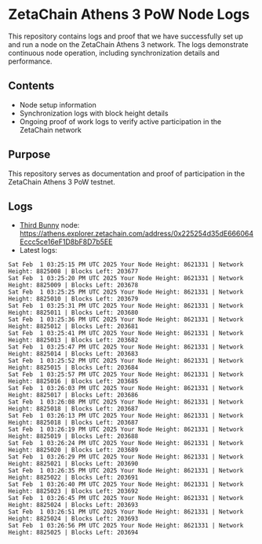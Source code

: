 # ZetaChain Athens 3 PoW Node Logs
This repository contains logs and proof that we have successfully set up and run a node on the ZetaChain Athens 3 network. The logs demonstrate continuous node operation, including synchronization details and performance.

## Contents
- Node setup information
- Synchronization logs with block height details
- Ongoing proof of work logs to verify active participation in the ZetaChain network

## Purpose
This repository serves as documentation and proof of participation in the ZetaChain Athens 3 PoW testnet.

## Logs

- [Third Bunny](https://thirdbunny.xyz/) node: https://athens.explorer.zetachain.com/address/0x225254d35dE666064Eccc5ce16eF1D8bF8D7b5EE
- Latest logs:
```
Sat Feb  1 03:25:15 PM UTC 2025 Your Node Height: 8621331 | Network Height: 8825008 | Blocks Left: 203677
Sat Feb  1 03:25:20 PM UTC 2025 Your Node Height: 8621331 | Network Height: 8825009 | Blocks Left: 203678
Sat Feb  1 03:25:25 PM UTC 2025 Your Node Height: 8621331 | Network Height: 8825010 | Blocks Left: 203679
Sat Feb  1 03:25:31 PM UTC 2025 Your Node Height: 8621331 | Network Height: 8825011 | Blocks Left: 203680
Sat Feb  1 03:25:36 PM UTC 2025 Your Node Height: 8621331 | Network Height: 8825012 | Blocks Left: 203681
Sat Feb  1 03:25:41 PM UTC 2025 Your Node Height: 8621331 | Network Height: 8825013 | Blocks Left: 203682
Sat Feb  1 03:25:47 PM UTC 2025 Your Node Height: 8621331 | Network Height: 8825014 | Blocks Left: 203683
Sat Feb  1 03:25:52 PM UTC 2025 Your Node Height: 8621331 | Network Height: 8825015 | Blocks Left: 203684
Sat Feb  1 03:25:57 PM UTC 2025 Your Node Height: 8621331 | Network Height: 8825016 | Blocks Left: 203685
Sat Feb  1 03:26:03 PM UTC 2025 Your Node Height: 8621331 | Network Height: 8825017 | Blocks Left: 203686
Sat Feb  1 03:26:08 PM UTC 2025 Your Node Height: 8621331 | Network Height: 8825018 | Blocks Left: 203687
Sat Feb  1 03:26:13 PM UTC 2025 Your Node Height: 8621331 | Network Height: 8825018 | Blocks Left: 203687
Sat Feb  1 03:26:19 PM UTC 2025 Your Node Height: 8621331 | Network Height: 8825019 | Blocks Left: 203688
Sat Feb  1 03:26:24 PM UTC 2025 Your Node Height: 8621331 | Network Height: 8825020 | Blocks Left: 203689
Sat Feb  1 03:26:29 PM UTC 2025 Your Node Height: 8621331 | Network Height: 8825021 | Blocks Left: 203690
Sat Feb  1 03:26:35 PM UTC 2025 Your Node Height: 8621331 | Network Height: 8825022 | Blocks Left: 203691
Sat Feb  1 03:26:40 PM UTC 2025 Your Node Height: 8621331 | Network Height: 8825023 | Blocks Left: 203692
Sat Feb  1 03:26:45 PM UTC 2025 Your Node Height: 8621331 | Network Height: 8825024 | Blocks Left: 203693
Sat Feb  1 03:26:51 PM UTC 2025 Your Node Height: 8621331 | Network Height: 8825024 | Blocks Left: 203693
Sat Feb  1 03:26:56 PM UTC 2025 Your Node Height: 8621331 | Network Height: 8825025 | Blocks Left: 203694
```
